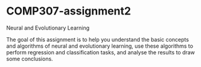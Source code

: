 # COMP307-assignment2

Neural and Evolutionary Learning

The goal of this assignment is to help you understand the basic concepts and algorithms of neural and
evolutionary learning, use these algorithms to perform regression and classification tasks, and analyse the
results to draw some conclusions.